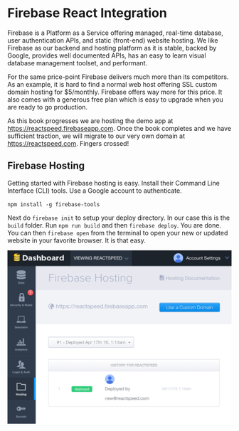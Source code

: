 # Firebase React Integration

Firebase is a Platform as a Service offering managed, real-time database, user authentication APIs, and static (front-end) website hosting. We like Firebase as our backend and hosting platform as it is stable, backed by Google, provides well documented APIs, has an easy to learn visual database management toolset, and performant.

For the same price-point Firebase delivers much more than its competitors. As an example, it is hard to find a normal web host offering SSL custom domain hosting for $5/monthly. Firebase offers way more for this price. It also comes with a generous free plan which is easy to upgrade when you are ready to go production.

As this book progresses we are hosting the demo app at https://reactspeed.firebaseapp.com. Once the book completes and we have sufficient traction, we will migrate to our very own domain at https://reactspeed.com. Fingers crossed!

## Firebase Hosting

Getting started with Firebase hosting is easy. Install their Command Line Interface (CLI) tools. Use a Google account to authenticate.

```
npm install -g firebase-tools
```

Next do ```firebase init``` to setup your deploy directory. In our case this is the ```build``` folder. Run ```npm run build``` and then ```firebase deploy```. You are done. You can then ```firebase open``` from the terminal to open your new or updated website in your favorite browser. It is that easy.

![Firebase Hosting Panel](images/firebase-hosting.png)
